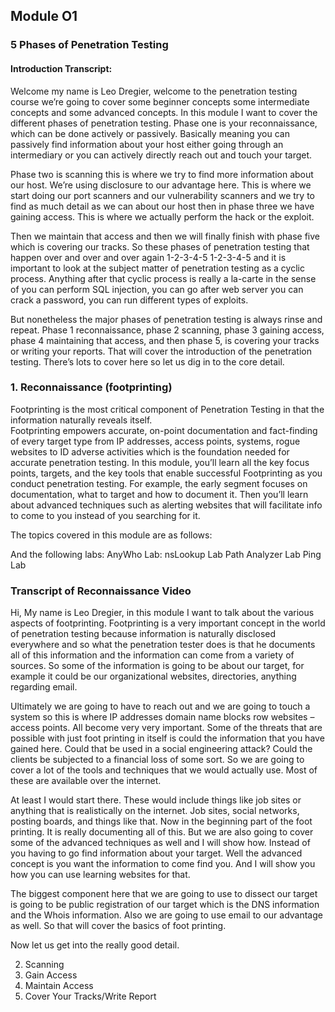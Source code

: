 ## Module O1

### 5 Phases of Penetration Testing

#### Introduction Transcript:

Welcome my name is Leo Dregier, welcome to the penetration testing course 
we’re going to cover some beginner concepts some intermediate concepts and some 
advanced concepts. In this module I want to cover the different phases of penetration testing. 
Phase one is your reconnaissance, which can be done actively or passively. 
Basically meaning you can passively find information about your host either going 
through an intermediary or you can actively directly reach out and touch your target. 

Phase two is scanning this is where we try to find more information about our host. 
We’re using disclosure to our advantage here. This is where we start doing our port 
scanners and our vulnerability scanners and we try to find as much detail as we can 
about our host then in phase three we have gaining access. This is where we actually 
perform the hack or the exploit. 

Then we maintain that access and then we will finally 
finish with phase five which is covering our tracks. So these phases of penetration 
testing that happen over and over and over again 1-2-3-4-5 1-2-3-4-5 and it is important 
to look at the subject matter of penetration testing as a cyclic process. 
Anything after that cyclic process is really a la-carte in the sense of you can 
perform SQL injection, you can go after web server you can crack a password, 
you can run different types of exploits. 

But nonetheless the major phases of 
penetration testing is always rinse and repeat. 
Phase 1 reconnaissance, phase 2 scanning, phase 3 gaining access, 
phase 4 maintaining that access, and then phase 5, is covering your tracks or 
writing your reports. That will cover the introduction of the penetration testing. 
There’s lots to cover here so let us dig in to the core detail.

### 1. Reconnaissance (footprinting)

Footprinting is the most critical component of Penetration Testing in that the information naturally reveals itself.  
Footprinting empowers accurate, on-point documentation and fact-finding of every target type from IP addresses, 
access points, systems, rogue websites to ID adverse activities which is the foundation needed for accurate penetration testing.
In this module, you’ll learn all the key focus points, targets, and the key tools that enable successful Footprinting 
as you conduct penetration testing.  For example, the early segment focuses on documentation, what to target and how to 
document it.  Then you’ll learn about advanced techniques such as alerting websites that will facilitate info to come 
to you instead of you searching for it.

The topics covered in this module are as follows:

And the following labs:
AnyWho Lab:
nsLookup Lab
Path Analyzer Lab
Ping Lab

### Transcript of Reconnaissance Video

Hi, My name is Leo Dregier, in this module I want to talk about the various aspects of footprinting. 
Footprinting is a very important concept in the world of penetration testing because information is 
naturally disclosed everywhere and so what the penetration tester does is that he documents all of this 
information and the information can come from a variety of sources. So some of the information is going 
to be about our target, for example it could be our organizational websites, directories, anything 
regarding email. 

Ultimately we are going to have to reach out and we are going to touch a system so 
this is where IP addresses domain name blocks row websites – access points. All become very very important. 
Some of the threats that are possible with just foot printing in itself is could the information that you 
have gained here. Could that be used in a social engineering attack? Could the clients be subjected to a 
financial loss of some sort. So we are going to cover a lot of the tools and techniques that we would actually 
use. Most of these are available over the internet. 

At least I would start there. These would include things 
like job sites or anything that is realistically on the internet. Job sites, social networks, posting boards, 
and things like that. Now in the beginning part of the foot printing. It is really documenting all of this. 
But we are also going to cover some of the advanced techniques as well and I will show how. Instead of you 
having to go find information about your target. Well the advanced concept is you want the information to 
come find you. And I will show you how you can use learning websites for that. 

The biggest component here that we are going to use to dissect our target is going to be public 
registration of our target which is the DNS information and the Whois information. Also we are 
going to use email to our advantage as well. So that will cover the basics of foot printing. 

Now let us get into the really good detail.

2. Scanning
3. Gain Access
4. Maintain Access
5. Cover Your Tracks/Write Report
